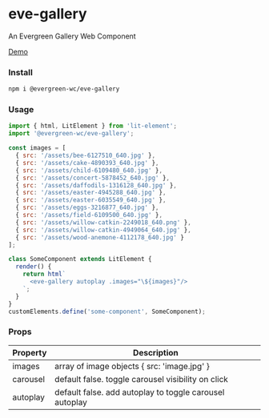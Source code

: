 # eve-gallery

An Evergreen Gallery Web Component

[Demo](https://hutchgrant.github.io/evergreen-web-components/docs/gallery)

### Install

```bash
npm i @evergreen-wc/eve-gallery
```

### Usage

```js
import { html, LitElement } from 'lit-element';
import '@evergreen-wc/eve-gallery';

const images = [
  { src: '/assets/bee-6127510_640.jpg' },
  { src: '/assets/cake-4890393_640.jpg' },
  { src: '/assets/child-6109480_640.jpg' },
  { src: '/assets/concert-5878452_640.jpg' },
  { src: '/assets/daffodils-1316128_640.jpg' },
  { src: '/assets/easter-4945288_640.jpg' },
  { src: '/assets/easter-6035549_640.jpg' },
  { src: '/assets/eggs-3216877_640.jpg' },
  { src: '/assets/field-6109500_640.jpg' },
  { src: '/assets/willow-catkin-2249018_640.png' },
  { src: '/assets/willow-catkin-4949064_640.jpg' },
  { src: '/assets/wood-anemone-4112178_640.jpg' }
];

class SomeComponent extends LitElement {
  render() {
    return html`
      <eve-gallery autoplay .images="\${images}"/>
    `;
  }
}
customElements.define('some-component', SomeComponent);
```

### Props

| Property | Description |
| -------- | ----------- |
| images  | array of image objects { src: 'image.jpg' } |
| carousel  | default false. toggle carousel visibility on click |
| autoplay  | default false.  add autoplay to toggle carousel autoplay |